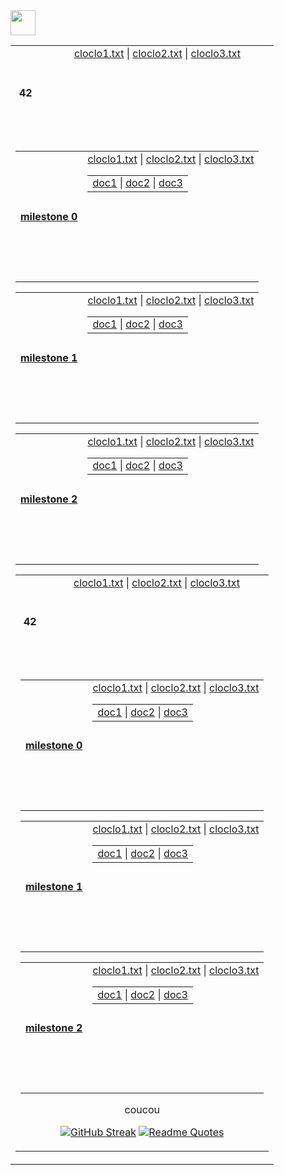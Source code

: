 <img src="https://raw.githubusercontent.com/innng/innng/master/assets/kyubey.gif" height="40" />


<table align="center">
  <!-- Ligne principale avec le titre et le premier bloc de fichiers -->
  <tr align="center"  valign="center" height="150">
    <th colspan="1" height="150">42</th>
    <td align="center" valign="top" height="150">
      <a href="test1/cloclo1.txt">cloclo1.txt</a> |
      <a href="test1/cloclo2.txt">cloclo2.txt</a> |
      <a href="test1/cloclo3.txt">cloclo3.txt</a>
    </td>
  </tr>
  <!-- Une seule cellule contenant tous les autres tableaux en ligne -->
  <tr>
    <td colspan="2" align="center" valign="top">
      <table align="center">
        <tr align="center" valign="center" height="150">
    <th height="150"><a href="test3/cloclo1.txt">milestone 0</a></th>
      <td>
        <table align="center" valign="center" height="150">
          <tr>
            <a href="test3/cloclo1.txt">cloclo1.txt</a> |
            <a href="test3/cloclo2.txt">cloclo2.txt</a> |
            <a href="test3/cloclo3.txt">cloclo3.txt</a>
          </tr>
          <td>
            <a href="test3/cloclo1.txt">doc1</a> |
            <a href="test3/cloclo2.txt">doc2</a> |
            <a href="test3/cloclo3.txt">doc3</a>
          </td>
        </table
      </td>
        </tr>
      </table>
      <table align="center">
        <tr align="center" valign="center" height="150">
        <th height="150"><a href="test3/cloclo1.txt">milestone 1</a></th>
        <td>
          <table align="center" valign="center" height="150">
            <tr>
              <a href="test3/cloclo1.txt">cloclo1.txt</a> |
              <a href="test3/cloclo2.txt">cloclo2.txt</a> |
              <a href="test3/cloclo3.txt">cloclo3.txt</a>
            </tr>
            <td>
              <a href="test3/cloclo1.txt">doc1</a> |
              <a href="test3/cloclo2.txt">doc2</a> |
              <a href="test3/cloclo3.txt">doc3</a>
            </td>
          </table
    </td>
        </tr>
      </table>
      <table align="center">
        <tr align="center" valign="center" height="150">
          <th height="150"><a href="test3/cloclo1.txt">milestone 2</a></th>
        <td>
          <table align="center" valign="center" height="150">
            <tr>
              <a href="test3/cloclo1.txt">cloclo1.txt</a> |
              <a href="test3/cloclo2.txt">cloclo2.txt</a> |
              <a href="test3/cloclo3.txt">cloclo3.txt</a>
            </tr>
            <td>
              <a href="test3/cloclo1.txt">doc1</a> |
              <a href="test3/cloclo2.txt">doc2</a> |
              <a href="test3/cloclo3.txt">doc3</a>
            </td>
        </tr>
      </table>
    </td>
  </tr>
</table>

<table align="center">
  <!-- Ligne principale avec le titre et le premier bloc de fichiers -->
  <tr align="center"  valign="center" height="150">
    <th colspan="1" height="150">42</th>
    <td align="center" valign="top" height="150">
      <a href="test1/cloclo1.txt">cloclo1.txt</a> |
      <a href="test1/cloclo2.txt">cloclo2.txt</a> |
      <a href="test1/cloclo3.txt">cloclo3.txt</a>
    </td>
  </tr>
  <!-- Une seule cellule contenant tous les autres tableaux en ligne -->
  <tr>
    <td colspan="2" align="center" valign="top">
      <table align="center">
        <tr align="center" valign="center" height="150">
    <th height="150"><a href="test3/cloclo1.txt">milestone 0</a></th>
      <td>
        <table align="center" valign="center" height="150">
          <tr>
            <a href="test3/cloclo1.txt">cloclo1.txt</a> |
            <a href="test3/cloclo2.txt">cloclo2.txt</a> |
            <a href="test3/cloclo3.txt">cloclo3.txt</a>
          </tr>
          <td>
            <a href="test3/cloclo1.txt">doc1</a> |
            <a href="test3/cloclo2.txt">doc2</a> |
            <a href="test3/cloclo3.txt">doc3</a>
          </td>
        </table
      </td>
        </tr>
      </table>
      <table align="center">
        <tr align="center" valign="center" height="150">
        <th height="150"><a href="test3/cloclo1.txt">milestone 1</a></th>
        <td>
          <table align="center" valign="center" height="150">
            <tr>
              <a href="test3/cloclo1.txt">cloclo1.txt</a> |
              <a href="test3/cloclo2.txt">cloclo2.txt</a> |
              <a href="test3/cloclo3.txt">cloclo3.txt</a>
            </tr>
            <td>
              <a href="test3/cloclo1.txt">doc1</a> |
              <a href="test3/cloclo2.txt">doc2</a> |
              <a href="test3/cloclo3.txt">doc3</a>
            </td>
          </table
    </td>
        </tr>
      </table>
      <table align="center">
        <tr align="center" valign="center" height="150">
          <th height="150"><a href="test3/cloclo1.txt">milestone 2</a></th>
        <td>
          <table align="center" valign="center" height="150">
            <tr>
              <a href="test3/cloclo1.txt">cloclo1.txt</a> |
              <a href="test3/cloclo2.txt">cloclo2.txt</a> |
              <a href="test3/cloclo3.txt">cloclo3.txt</a>
            </tr>
            <td>
              <a href="test3/cloclo1.txt">doc1</a> |
              <a href="test3/cloclo2.txt">doc2</a> |
              <a href="test3/cloclo3.txt">doc3</a>
            </td>
        </tr>
      </table>
    </td>
  </tr>
</table>


<p>coucou</p>

[![GitHub Streak](https://streak-stats.demolab.com?user=zoyern&theme=nord&border_radius=10&date_format=j%20M%5B%20Y%5D&mode=weekly&card_width=600&card_height=50&dates=4C566A&hide_current_streak=true&hide_longest_streak=true)](https://git.io/streak-stats)
[![Readme Quotes](https://quotes-github-readme.vercel.app/api?type=horizontal&theme=nord)](https://github.com/piyushsuthar/github-readme-quotes)
